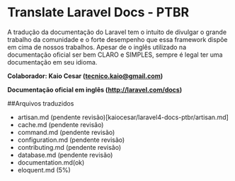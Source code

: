 ﻿# Translate Laravel Docs - PTBR

 A tradução da documentação do Laravel tem o intuito de divulgar o grande trabalho da comunidade e o forte desempenho que 
 essa framework dispõe em cima de nossos trabalhos. Apesar de o inglês utilizado na  documentação oficial ser bem CLARO e SIMPLES, sempre é legal ter uma documentação em seu idioma.

**Colaborador: Kaio Cesar (tecnico.kaio@gmail.com)**

**Documentação oficial em inglês (http://laravel.com/docs)**

##Arquivos traduzidos
- artisan.md (pendente revisão)[kaiocesar/laravel4-docs-ptbr/artisan.md]
- cache.md (pendente revisão)
- command.md (pendente revisão)
- configuration.md (pendente revisão)
- contributing.md (pendente revisão)
- database.md (pendente revisão)
- documentation.md(ok)
- eloquent.md (5%)
